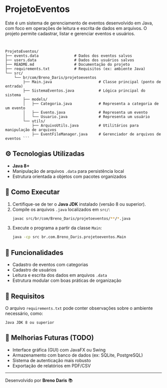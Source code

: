 
# ProjetoEventos

Este é um sistema de gerenciamento de eventos desenvolvido em Java, com foco em operações de leitura e escrita de dados em arquivos. O projeto permite cadastrar, listar e gerenciar eventos e usuários.

```##📁 Estrutura do Projeto


ProjetoEventos/
├── events.data                # Dados dos eventos salvos
├── users.data                 # Dados dos usuários salvos
├── README.md                  # Documentação do projeto
├── requirements.txt           # Requisitos (ex: ambiente Java)
└── src/
    └── br/com/Breno_Daris/projetoeventos
        ├── Main.java                     # Classe principal (ponto de entrada)
        ├── SistemaEventos.java           # Lógica principal do sistema
        ├── models/
        │   ├── Categoria.java            # Representa a categoria de um evento
        │   ├── Evento.java               # Representa um evento
        │   └── Usuario.java              # Representa um usuário
        └── utils/
            ├── ArquivoUtils.java         # Utilitários para manipulação de arquivos
            ├── EventFileManager.java     # Gerenciador de arquivos de eventos ``` 

```
## ⚙️ Tecnologias Utilizadas

- **Java 8+**
- Manipulação de arquivos `.data` para persistência local
- Estrutura orientada a objetos com pacotes organizados

## 🚀 Como Executar

1. Certifique-se de ter o **Java JDK** instalado (versão 8 ou superior).
2. Compile os arquivos `.java` localizados em `src/`:
   ```bash
   javac src/br/com/Breno_Daris/projetoeventos/**/*.java
    ```
3. Execute o programa a partir da classe `Main`:
   ```bash
   java -cp src br.com.Breno_Daris.projetoeventos.Main
   

## 📝 Funcionalidades

- Cadastro de eventos com categorias
- Cadastro de usuários
- Leitura e escrita dos dados em arquivos `.data`
- Estrutura modular com boas práticas de organização

## 📌 Requisitos

O arquivo `requirements.txt` pode conter observações sobre o ambiente necessário, como:

```
Java JDK 8 ou superior
```

## 🔧 Melhorias Futuras (TODO)

- Interface gráfica (GUI) com JavaFX ou Swing
- Armazenamento com banco de dados (ex: SQLite, PostgreSQL)
- Sistema de autenticação mais robusto
- Exportação de relatórios em PDF/CSV

---

Desenvolvido por **Breno Daris** 📚
```
